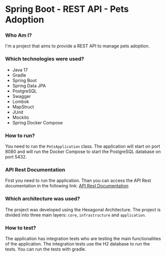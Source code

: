 # Spring Boot - REST API - Pets Adoption

### Who Am I?

I'm a project that aims to provide a REST API to manage pets adoption.

### Which technologies were used?

- Java 17
- Gradle
- Spring Boot
- Spring Data JPA
- PostgreSQL
- Swagger
- Lombok
- MapStruct
- JUnit
- Mockito
- Spring Docker Compose

### How to run?

You need to run the `PetsApplication` class. The application will start on port 8080 and will run the Docker Compose
to start the PostgreSQL database on port 5432.

### API Rest Documentation

First you need to run the application. Than you can access the API Rest documentation in the following
link: [API Rest Documentation](http://localhost:8080/swagger-ui/index.html)

### Which architecture was used?

The project was developed using the Hexagonal Architecture. The project is divided into three main layers: `core`,
`infrastructure` and `application`.

### How to test?

The application has integration tests who are testing the main functionalities of the application. The integration tests
use the H2 database to run the tests. You can run the tests with gradle.

